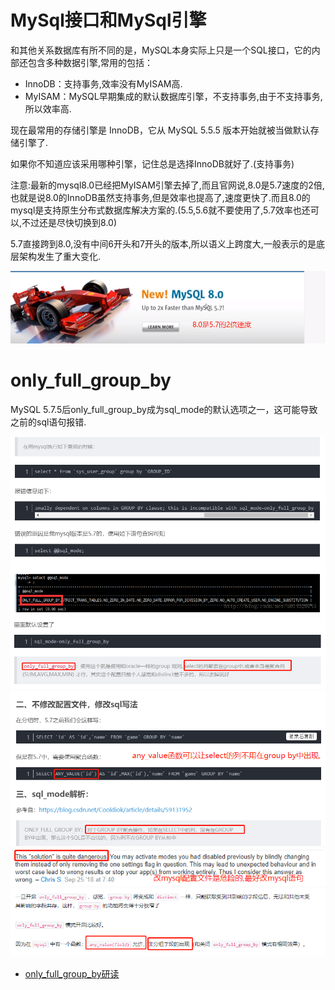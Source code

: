 # MySql接口和MySql引擎

和其他关系数据库有所不同的是，MySQL本身实际上只是一个SQL接口，它的内部还包含多种数据引擎,常用的包括：

* InnoDB：支持事务,效率没有MyISAM高.
* MyISAM：MySQL早期集成的默认数据库引擎，不支持事务,由于不支持事务,所以效率高.

现在最常用的存储引擎是 InnoDB，它从 MySQL 5.5.5 版本开始就被当做默认存储引擎了.

如果你不知道应该采用哪种引擎，记住总是选择InnoDB就好了.(支持事务)

注意:最新的mysql8.0已经把MyISAM引擎去掉了,而且官网说,8.0是5.7速度的2倍,也就是说8.0的InnoDB虽然支持事务,但是效率也提高了,速度更快了.而且8.0的mysql是支持原生分布式数据库解决方案的.(5.5,5.6就不要使用了,5.7效率也还可以,不过还是尽快切换到8.0)

5.7直接跨到8.0,没有中间6开头和7开头的版本,所以语义上跨度大,一般表示的是底层架构发生了重大变化.

![](mysql要使用最新的.png)

# only_full_group_by

MySQL 5.7.5后only_full_group_by成为sql_mode的默认选项之一，这可能导致之前的sql语句报错.

![](pics/only_full_group_by-01.png)
![](pics/only_full_group_by-02.png)
![](pics/only_full_group_by-03.png)
![](pics/only_full_group_by-04.png)
![](pics/only_full_group_by-05.png)

- [only_full_group_by研读](https://blog.csdn.net/allen_tsang/article/details/54892046)
